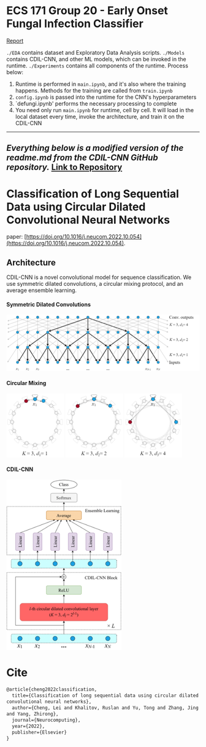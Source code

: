 # ECS 171 Group 20 - Early Onset Fungal Infection Classifier 

[Report](https://www.overleaf.com/project/6552ffdb8bbc78e82820ad55)

`./EDA` contains dataset and Exploratory Data Analysis scripts. 
`./Models` contains CDIL-CNN, and other ML models, which can be invoked in the runtime.
`./Experiments` contains all components of the runtime. Process below:
1) Runtime is performed in `main.ipynb`, and it's also where the training happens. Methods for the training are called from `train.ipynb` 
2) `config.ipynb` is passed into the runtime for the CNN's hyperparameters
3) `defungi.ipynb' performs the necessary processing to complete
4) You need only run `main.ipynb` for runtime, cell by cell. It will load in the local dataset every time, invoke the architecture, and train it on the CDIL-CNN

---
***Everything below is a modified version of the readme.md from the CDIL-CNN GitHub repository.***
[Link to Repository](https://github.com/LeiCheng-no/CDIL-CNN/)
---

# Classification of Long Sequential Data using Circular Dilated Convolutional Neural Networks

paper: [https://doi.org/10.1016/j.neucom.2022.10.054](https://doi.org/10.1016/j.neucom.2022.10.054). 

## **Architecture**
CDIL-CNN is a novel convolutional model for sequence classification. We use symmetric dilated convolutions, a circular mixing protocol, and an average ensemble learning.

#### Symmetric Dilated Convolutions
<p align="left">
<img src="Misc/dil.png" width="600">
</p>


#### Circular Mixing
<p align="left">
<img src="Misc/cir1.png" width="150">
<img src="Misc/cir2.png" width="150">
<img src="Misc/cir3.png" width="150">
</p>


#### CDIL-CNN
<p align="left">
<img src="Misc/cdil.png" width="300">
</p>

# **Cite**
```
@article{cheng2022classification,
  title={Classification of long sequential data using circular dilated convolutional neural networks},
  author={Cheng, Lei and Khalitov, Ruslan and Yu, Tong and Zhang, Jing and Yang, Zhirong},
  journal={Neurocomputing},
  year={2022},
  publisher={Elsevier}
}
```

